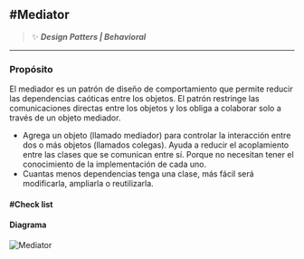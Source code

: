 ## \#Mediator
>:sparkles: ***Design Patters | Behavioral***
---
### Propósito
El mediador es un patrón de diseño de comportamiento que permite reducir las dependencias caóticas entre los objetos. El patrón restringe las comunicaciones directas entre los objetos y los obliga a colaborar solo a través de un objeto mediador.

- Agrega un objeto (llamado mediador) para controlar la interacción entre dos o más objetos (llamados colegas). Ayuda a reducir el acoplamiento entre las clases que se comunican entre sí. Porque no necesitan tener el conocimiento de la implementación de cada uno.
- Cuantas menos dependencias tenga una clase, más fácil será modificarla, ampliarla o reutilizarla.

#### \#Check list


#### Diagrama
![Mediator](https://designpatternsphp.readthedocs.io/en/latest/_images/uml.png)